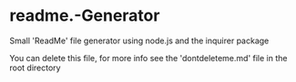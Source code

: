 # readme.-Generator
Small 'ReadMe' file generator using node.js and the inquirer package

You can delete this file, for more info see the 'dontdeleteme.md' file in the root directory

